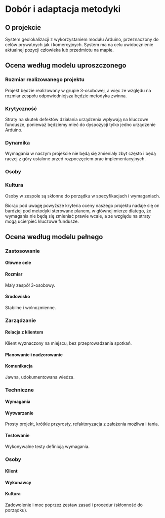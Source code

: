 # Dobór i adaptacja metodyki

## O projekcie

System geolokalizacji z wykorzystaniem modułu Arduino, przeznaczony do celów prywatnych jak i komercyjnych. System ma na celu uwidocznienie aktualnej pozycji człowieka lub przedmiotu na mapie.

## Ocena według modelu uproszczonego

### Rozmiar realizowanego projektu

Projekt będzie realizowany w grupie 3-osobowej, a więc ze względu na rozmiar zespołu odpowiedniejsza będzie metodyka zwinna.

### Krytyczność

Straty na skutek defektów działania urządzenia wpływają na kluczowe fundusze, ponieważ będziemy mieć do dyspozycji tylko jedno urządzenie Arduino.

### Dynamika

Wymagania w naszym projekcie nie będą się zmieniały zbyt często i będą raczej z góry ustalone przed rozpoczęciem prac implementacyjnych.

### Osoby 


### Kultura

Osoby w zespole są skłonne do porządku w specyfikacjach i wymaganiach.



Biorąc pod uwagę powyższe kryteria oceny naszego projektu nadaje się on bardziej pod metodyki sterowane planem, w głównej mierze dlatego, że wymagania nie będą się zmieniać prawie wcale, a ze względu na straty mogą ucierpieć kluczowe fundusze. 

## Ocena według modelu pełnego

### Zastosowanie

#### Główne cele


#### Rozmiar
Mały zespół 3-osobowy.

####  Środowisko
Stabilne i wolnozmienne.

### Zarządzanie

#### Relacja z klientem
Klient wyznaczony na miejscu, bez przeprowadzania spotkań.

#### Planowanie i nadzorowanie

#### Komunikacja
Jawna, udokumentowana wiedza.

### Techniczne

#### Wymagania

#### Wytwarzanie
Prosty projekt, krótkie przyrosty, refaktoryzacja z założenia możliwa i tania.

#### Testowanie
Wykonywalne testy definiują wymagania.

### Osoby

#### Klient

#### Wykonawcy 

#### Kultura
Zadowolenie i moc poprzez zestaw zasad i procedur (skłonność do porządku).
<!--stackedit_data:
eyJoaXN0b3J5IjpbLTE0NjQ1MjQ2NjUsLTE1OTQwMzQ4MDAsMj
I1MzkyNTY2LDE3NDMwNDY2MTYsLTMxNzg2NjgxLC0xMTY3Nzc2
NCwtMTkzNjc4OTI2Niw5OTk0NTE0LC04NjQzODM3ODJdfQ==
-->